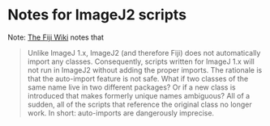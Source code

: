 Notes for ImageJ2 scripts
========================

Note: [The Fiji Wiki](http://fiji.sc/Javascript_Scripting) notes that

> Unlike ImageJ 1.x, ImageJ2 (and therefore Fiji) does not automatically import any classes. Consequently, scripts written for ImageJ 1.x will not run in ImageJ2 without adding the proper imports. The rationale is that the auto-import feature is not safe. What if two classes of the same name live in two different packages? Or if a new class is introduced that makes formerly unique names ambiguous? All of a sudden, all of the scripts that reference the original class no longer work. In short: auto-imports are dangerously imprecise.